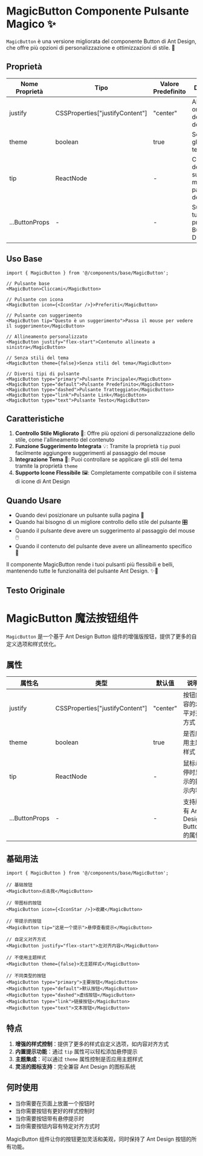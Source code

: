 # MagicButton Componente Pulsante Magico ✨

`MagicButton` è una versione migliorata del componente Button di Ant Design, che offre più opzioni di personalizzazione e ottimizzazioni di stile. 🔘

## Proprietà

| Nome Proprietà | Tipo                            | Valore Predefinito | Descrizione                          |
| -------------- | ------------------------------- | ------------------ | ------------------------------------ |
| justify        | CSSProperties["justifyContent"] | "center"           | Allineamento orizzontale del contenuto del pulsante |
| theme          | boolean                         | true               | Se applicare gli stili del tema      |
| tip            | ReactNode                       | -                  | Contenuto del suggerimento mostrato al passaggio del mouse |
| ...ButtonProps | -                               | -                  | Supporta tutte le proprietà del Button di Ant Design |

## Uso Base

```tsx
import { MagicButton } from '@/components/base/MagicButton';

// Pulsante base
<MagicButton>Cliccami</MagicButton>

// Pulsante con icona
<MagicButton icon={<IconStar />}>Preferiti</MagicButton>

// Pulsante con suggerimento
<MagicButton tip="Questo è un suggerimento">Passa il mouse per vedere il suggerimento</MagicButton>

// Allineamento personalizzato
<MagicButton justify="flex-start">Contenuto allineato a sinistra</MagicButton>

// Senza stili del tema
<MagicButton theme={false}>Senza stili del tema</MagicButton>

// Diversi tipi di pulsante
<MagicButton type="primary">Pulsante Principale</MagicButton>
<MagicButton type="default">Pulsante Predefinito</MagicButton>
<MagicButton type="dashed">Pulsante Tratteggiato</MagicButton>
<MagicButton type="link">Pulsante Link</MagicButton>
<MagicButton type="text">Pulsante Testo</MagicButton>
```

## Caratteristiche

1. **Controllo Stile Migliorato** 🎨: Offre più opzioni di personalizzazione dello stile, come l'allineamento del contenuto
2. **Funzione Suggerimento Integrata** 💡: Tramite la proprietà `tip` puoi facilmente aggiungere suggerimenti al passaggio del mouse
3. **Integrazione Tema** 🌟: Puoi controllare se applicare gli stili del tema tramite la proprietà `theme`
4. **Supporto Icone Flessibile** 🖼️: Completamente compatibile con il sistema di icone di Ant Design

## Quando Usare

- Quando devi posizionare un pulsante sulla pagina 📍
- Quando hai bisogno di un migliore controllo dello stile del pulsante 🎛️
- Quando il pulsante deve avere un suggerimento al passaggio del mouse 🖱️
- Quando il contenuto del pulsante deve avere un allineamento specifico 📐

Il componente MagicButton rende i tuoi pulsanti più flessibili e belli, mantenendo tutte le funzionalità del pulsante Ant Design. ✨🔘

## Testo Originale
# MagicButton 魔法按钮组件

`MagicButton` 是一个基于 Ant Design Button 组件的增强版按钮，提供了更多的自定义选项和样式优化。

## 属性

| 属性名         | 类型                            | 默认值   | 说明                              |
| -------------- | ------------------------------- | -------- | --------------------------------- |
| justify        | CSSProperties["justifyContent"] | "center" | 按钮内容的水平对齐方式            |
| theme          | boolean                         | true     | 是否应用主题样式                  |
| tip            | ReactNode                       | -        | 鼠标悬停时显示的提示内容          |
| ...ButtonProps | -                               | -        | 支持所有 Ant Design Button 的属性 |

## 基础用法

```tsx
import { MagicButton } from '@/components/base/MagicButton';

// 基础按钮
<MagicButton>点击我</MagicButton>

// 带图标的按钮
<MagicButton icon={<IconStar />}>收藏</MagicButton>

// 带提示的按钮
<MagicButton tip="这是一个提示">悬停查看提示</MagicButton>

// 自定义对齐方式
<MagicButton justify="flex-start">左对齐内容</MagicButton>

// 不使用主题样式
<MagicButton theme={false}>无主题样式</MagicButton>

// 不同类型的按钮
<MagicButton type="primary">主要按钮</MagicButton>
<MagicButton type="default">默认按钮</MagicButton>
<MagicButton type="dashed">虚线按钮</MagicButton>
<MagicButton type="link">链接按钮</MagicButton>
<MagicButton type="text">文本按钮</MagicButton>
```

## 特点

1. **增强的样式控制**：提供了更多的样式自定义选项，如内容对齐方式
2. **内置提示功能**：通过 `tip` 属性可以轻松添加悬停提示
3. **主题集成**：可以通过 `theme` 属性控制是否应用主题样式
4. **灵活的图标支持**：完全兼容 Ant Design 的图标系统

## 何时使用

-   当你需要在页面上放置一个按钮时
-   当你需要按钮有更好的样式控制时
-   当你需要按钮带有悬停提示时
-   当你需要按钮内容有特定对齐方式时

MagicButton 组件让你的按钮更加灵活和美观，同时保持了 Ant Design 按钮的所有功能。
